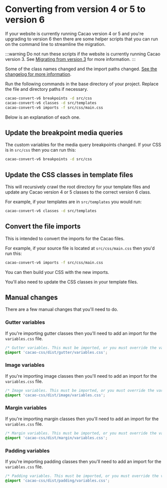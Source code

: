 ---
---

# Converting from version 4 or 5 to version 6

If your website is currently running Cacao version 4 or 5 and you're upgrading to version 6 then there are some helper scripts that you can run on the command line to streamline the migration.

:::warning
Do not run these scripts if the website is currently running Cacao version 3. See [Migrating from version 3](from-v3) for more information.
:::

Some of the class names changed and the import paths changed. [See the changelog for more information](/changelog#600-august-19-2024).

Run the following commands in the base directory of your project. Replace the file and directory paths if necessary.

```bash
cacao-convert-v6 breakpoints -d src/css
cacao-convert-v6 classes -d src/templates
cacao-convert-v6 imports -f src/css/main.css
```

Below is an explanation of each one.

## Update the breakpoint media queries

The custom variables for the media query breakpoints changed. If your CSS is in `src/css` then you can run this:

```bash
cacao-convert-v6 breakpoints -d src/css
```

## Update the CSS classes in template files

This will recursively crawl the root directory for your template files and update any Cacao version 4 or 5 classes to the correct version 6 class.

For example, if your templates are in `src/templates` you would run:

```bash
cacao-convert-v6 classes -d src/templates
```

## Convert the file imports

This is intended to convert the imports for the Cacao files.

For example, if your source file is located at `src/css/main.css` then you'd run this:

```bash
cacao-convert-v6 imports -f src/css/main.css
```

You can then build your CSS with the new imports.

You'll also need to update the CSS classes in your template files.

## Manual changes

There are a few manual changes that you'll need to do.

### Gutter variables

If you're importing gutter classes then you'll need to add an import for the `variables.css` file.

```css
/* Gutter variables. This must be imported, or you must override the variables in your own CSS. */
@import 'cacao-css/dist/gutter/variables.css';
```

### Image variables

If you're importing image classes then you'll need to add an import for the `variables.css` file.

```css
/* Image variables. This must be imported, or you must override the variables in your own CSS. */
@import 'cacao-css/dist/image/variables.css';
```

### Margin variables

If you're importing margin classes then you'll need to add an import for the `variables.css` file.

```css
/* Margin variables. This must be imported, or you must override the variables in your own CSS. */
@import 'cacao-css/dist/margin/variables.css';
```

### Padding variables

If you're importing padding classes then you'll need to add an import for the `variables.css` file.

```css
/* Padding variables. This must be imported, or you must override the variables in your own CSS. */
@import 'cacao-css/dist/padding/variables.css';
```
